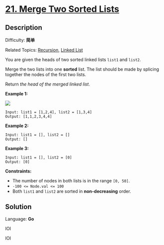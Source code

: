 # [21\. Merge Two Sorted Lists](https://leetcode.cn/problems/merge-two-sorted-lists/)

## Description

Difficulty: **简单**  

Related Topics: [Recursion](https://leetcode.cn/tag/https://leetcode.cn/tag/recursion//), [Linked List](https://leetcode.cn/tag/https://leetcode.cn/tag/linked-list//)


You are given the heads of two sorted linked lists `list1` and `list2`.

Merge the two lists into one **sorted** list. The list should be made by splicing together the nodes of the first two lists.

Return _the head of the merged linked list_.

**Example 1:**

![](https://assets.leetcode.com/uploads/2020/10/03/merge_ex1.jpg)

```
Input: list1 = [1,2,4], list2 = [1,3,4]
Output: [1,1,2,3,4,4]
```

**Example 2:**

```
Input: list1 = [], list2 = []
Output: []
```

**Example 3:**

```
Input: list1 = [], list2 = [0]
Output: [0]
```

**Constraints:**

*   The number of nodes in both lists is in the range `[0, 50]`.
*   `-100 <= Node.val <= 100`
*   Both `list1` and `list2` are sorted in **non-decreasing** order.


## Solution

Language: **Go**

IOI

IOI
